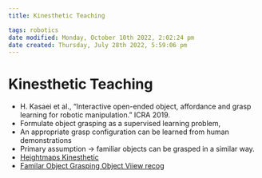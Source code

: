 ```yaml
---
title: Kinesthetic Teaching

tags: robotics 
date modified: Monday, October 10th 2022, 2:02:24 pm
date created: Thursday, July 28th 2022, 5:59:06 pm
---
```


# Kinesthetic Teaching
- H. Kasaei et al., “Interactive open-ended object, affordance and grasp learning for robotic manipulation.” ICRA 2019.
- Formulate object grasping as a supervised learning problem,  
- An appropriate grasp configuration can be learned from human demonstrations
- Primary assumption -> familiar objects can be grasped in a similar way.
- [Heightmaps Kinesthetic](Heightmaps%20Kinesthetic.md)
- [Familar Object Grasping Object Viiew recog](Familar%20Object%20Grasping%20Object%20Viiew%20recog.md)

